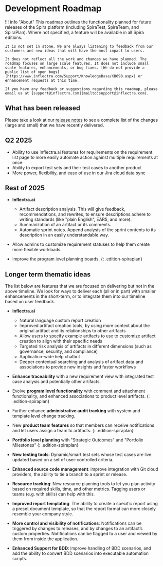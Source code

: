 # Development Roadmap

!!! info "About"
    This roadmap outlines the functionality planned for future releases of the Spira platform (including SpiraTest, SpiraTeam, and SpiraPlan). Where not specified, a feature will be available in all Spira editions.
    
    It is not set in stone. We are always listening to feedback from our customers and new ideas that will have the most impact to users.

    It does not reflect all the work and changes we have planned. The roadmap focuses on large scale features. It does not include small scale features, enhancements, or bug fixes. [We do not provide a public list of open bugs](https://www.inflectra.com/Support/KnowledgeBase/KB698.aspx) or enhancement requests at this time.
    
    If you have any feedback or suggestions regarding this roadmap, please email us at [support@inflectra.com](mailto:support@inflectra.com).

## What has been released
Please take a look at our [release notes](release-notes-v8.md) to see a complete list of the changes (large and small) that we have recently delivered.

## Q2 2025
- Ability to use Inflectra.ai features for requirements on the requirement list page to more easily automate action against multiple requirements at once
- Ability to export test sets and their test cases to another product
- More power, flexibility, and ease of use in our Jira cloud data sync

## Rest of 2025
- **Inflectra.ai**

    - Artifact description analysis. This will give feedback, recommendations, and rewrites, to ensure descriptions adhere to writing standards (like "plain English", EARS, and more).
    - Summarization of an artifact or its comments.
    - Automatic sprint notes. Append analysis of the sprint contents to its description in an easily understandable way.

- Allow admins to customize requirement statuses to help them create more flexible workloads.
- Improve the program level planning boards.
    {: .edition-spiraplan}

## Longer term thematic ideas
The list below are features that we are focused on delivering but not in the above timeline. We look for ways to deliver each (all or in part) with smaller enhancements in the short-term, or to integrate them into our timeline based on user feedback.

- **Inflectra.ai**

    - Natural language custom report creation
    - Improved artifact creation tools, by using more context about the original artifact and its relationships to other artifacts
    - Allow users to specify example artifacts to use to customize artifact creation to align with their specific needs
    - Targeted risk analysis of artifacts in different dimensions (such as governance, security, and compliance)
    - Application-wide help chatbot
    - Deeper contextual searching and analysis of artifact data and associations to provide new insights and faster workflows

- **Enhance traceability** with a new requirement view with integrated test case analysis and potentially other artifacts.
- Evolve **program level functionality** with comment and attachment functionality, and enhanced associations to product level artifacts.
    {: .edition-spiraplan}
- Further enhance **administrative audit tracking** with system and template level change tracking.
- New **product team features** so that members can receive notifications and let users assign a team to artifacts.
    {: .edition-spiraplan}
- **Portfolio level planning** with "Strategic Outcomes" and "Portfolio Milestones"
    {: .edition-spiraplan}
- **New testing tools**: Dynamic/smart test sets whose test cases are live updated based on a set of user-controlled criteria.
- **Enhanced source code management**: improve integration with Git cloud providers, the ability to tie a branch to a sprint or release.
- **Resource tracking**: New resource planning tools to let you plan activity based on required skills, time, and other metrics. Tagging users or teams (e.g. with skills) can help with this.
- **Improved report templating**: The ability to create a specific report using a preset document template, so that the report format can more closely resemble your company style.
- **More control and visibility of notifications**: Notifications can be triggered by changes to releases, and by changes to an artifact’s custom properties. Notifications can be flagged to a user and viewed by them from inside the application.
- **Enhanced Support for BDD**: Improve handling of BDD scenarios, and add the ability to convert BDD scenarios into executable automation scripts.